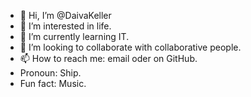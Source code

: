- 👋 Hi, I’m @DaivaKeller
- 👀 I’m interested in life.
- 🌱 I’m currently learning IT.
- 💞️ I’m looking to collaborate with collaborative people. 
- 📫 How to reach me: email oder on GitHub.
- Pronoun: Ship.
- Fun fact: Music.

<!---
DaivaKeller/DaivaKeller is a ✨ special ✨ repository because its `README.md` (this file) appears on your GitHub profile.
You can click the Preview link to take a look at your changes.
--->
